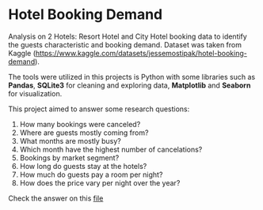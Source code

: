 # Hotel Booking Demand

Analysis on 2 Hotels: Resort Hotel and City Hotel booking data to identify the guests characteristic and booking demand. 
Dataset was taken from Kaggle (https://www.kaggle.com/datasets/jessemostipak/hotel-booking-demand). 

The tools were utilized in this projects is Python with some libraries such as **Pandas**, **SQLite3** for cleaning and exploring data, **Matplotlib** and **Seaborn** for visualization.

This project aimed to answer some research questions:
1. How many bookings were canceled?
2. Where are guests mostly coming from?
3. What months are mostly busy?
4. Which month have the highest number of cancelations?
5. Bookings by market segment?
6. How long do guests stay at the hotels?
7. How much do guests pay a room per night?
8. How does the price vary per night over the year?

Check the answer on this [file](https://github.com/eunikehp/Hotel_Booking/blob/main/Hotel%20Booking.ipynb) 
